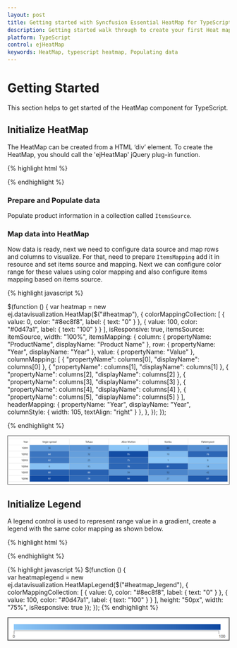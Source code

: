 ```yaml
---
layout: post
title: Getting started with Syncfusion Essential HeatMap for TypeScript
description: Getting started walk through to create your first Heat map.
platform: TypeScript
control: ejHeatMap
keywords: HeatMap, typescript heatmap, Populating data
---
```


# Getting Started

This section helps to get started of the HeatMap component for TypeScript. 

## Initialize HeatMap

The HeatMap can be created from a HTML ‘div’ element. To create the HeatMap, you should call the 'ejHeatMap' jQuery plug-in function.

{% highlight html %}

<!DOCTYPE html>
<html>    
     <body>
        <script type="text/javascript" src="heatmap/heatmap.js">
        </script>
     <div id="heatmap"></div>
     </body>
</html>

{% endhighlight %}

### Prepare and Populate data

Populate product information in a collection called `ItemsSource`.

### Map data into HeatMap

Now data is ready, next we need to configure data source and map rows and columns to visualize. For that, need to prepare `ItemsMapping` add it in resource and set items source and mapping.
Next we can configure color range for these values using color mapping and also configure items mapping based on items source.
 
{% highlight javascript %}

$(function () {
    var heatmap = new ej.datavisualization.HeatMap($("#heatmap"), {
        colorMappingCollection: [
            { value: 0, color: "#8ec8f8", label: { text: "0" } },
            { value: 100, color: "#0d47a1", label: { text: "100" } }
        ],
        isResponsive: true,
        itemsSource: itemSource,
        width: "100%",
        itemsMapping: {
            column: { propertyName: "ProductName", displayName: "Product Name" },
            row: { propertyName: "Year", displayName: "Year" },
            value: { propertyName: "Value" },
            columnMapping: [
                { "propertyName": columns[0], "displayName": columns[0] },
                { "propertyName": columns[1], "displayName": columns[1] },
                { "propertyName": columns[2], "displayName": columns[2] },
                { "propertyName": columns[3], "displayName": columns[3] },
                { "propertyName": columns[4], "displayName": columns[4] },
                { "propertyName": columns[5], "displayName": columns[5] }
            ],
            headerMapping: { propertyName: "Year", displayName: "Year", columnStyle: { width: 105, textAlign: "right" } },
        },
    });
});

{% endhighlight %}

![](Getting-Started_images/Getting-Started_img1.png)

## Initialize Legend

A legend control is used to represent range value in a gradient, create a legend with the same color mapping as shown below.
 
{% highlight html %}

<!DOCTYPE html>
<html>    
     <body>
        <script type="text/javascript" src="heatmap/heatmap.js">
        </script>
            <div id="heatmap_legend"></div>     
     </body>
</html>

{% endhighlight %}

{% highlight javascript %}
$(function () {    
var heatmaplegend = new ej.datavisualization.HeatMapLegend($("#heatmap_legend"), {
        colorMappingCollection: [
            { value: 0, color: "#8ec8f8", label: { text: "0" } },
            { value: 100, color: "#0d47a1", label: { text: "100" } }
        ],
        height: "50px",
        width: "75%",
        isResponsive: true
    });
});
{% endhighlight %}

![](Getting-Started_images/Getting-Started_img2.png)